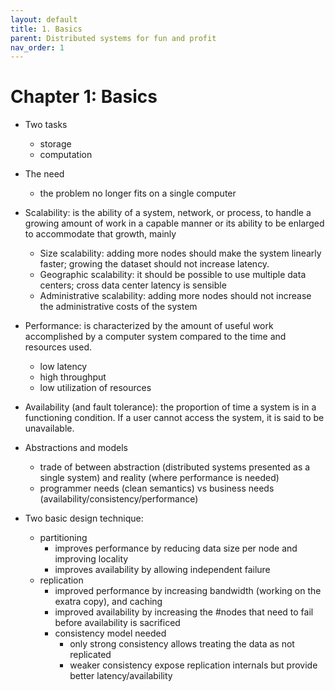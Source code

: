 ```yaml
---
layout: default
title: 1. Basics
parent: Distributed systems for fun and profit
nav_order: 1
---
```

# Chapter 1: Basics
* Two tasks
  - storage
  - computation
* The need
  - the problem no longer fits on a single computer

* Scalability: is the ability of a system, network, or process, to handle a growing amount of work in a capable manner or its ability to be enlarged to accommodate that growth, mainly
  - Size scalability: adding more nodes should make the system linearly faster; growing the dataset should not increase latency.
  - Geographic scalability: it should be possible to use multiple data centers; cross data center latency is sensible
  - Administrative scalability: adding more nodes should not increase the administrative costs of the system
* Performance: is characterized by the amount of useful work accomplished by a computer system compared to the time and resources used.
  - low latency
  - high throughput
  - low utilization of resources
* Availability (and fault tolerance): the proportion of time a system is in a functioning condition. If a user cannot access the system, it is said to be unavailable.

* Abstractions and models
  - trade of between abstraction (distributed systems presented as a single system) and reality (where performance is needed)
  - programmer needs (clean semantics) vs business needs (availability/consistency/performance)

* Two basic design technique:
  - partitioning
    - improves performance by reducing data size per node and improving locality
    - improves availability by allowing independent failure
  - replication
    - improved performance by increasing bandwidth (working on the exatra copy), and caching
    - improved availability by increasing the #nodes that need to fail before availability is sacrificed
    - consistency model needed
      - only strong consistency allows treating the data as not replicated
      - weaker consistency expose replication internals but provide better latency/availability
